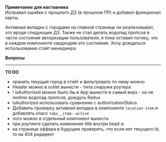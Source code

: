 **Примечание для наставника**  
Исправил ошибки с прошлого ДЗ (в прошлом ПР) и добавил функционал карты.

Активные вкладки с городами на главной странице не реализовывал, это вроде следующее ДЗ.
Также не стал делать водопад пропсов в части состояния авторизации пользователя, я пока оставил логику, что в каждом компоненте хардкодим это состояние. Хочу дождаться использования стэйт менеджера


**Вопросы**


----
**TO DO**
- хранить текущий город в стэйт и фильтровать по нему можно
- Header можно в outlet вынести - типа снаружи роутера
- ! isAuthorized можно было бы в App вынести в самый верх - но не люблю водопад пропсов, дождусь Redux
- isAuthorized  использовать сравнение с authorizationStatus
- Добавить проверку активной вкладки в компоненте `location-item` и добавлять класс `tabs__item--active`
- лого можно в отдельный компонент вынести
- при роутинге сделать изменение title внутри head-а
- на странице оффера в будущем проверять, что если нет текущего id, то на 404 редирект

